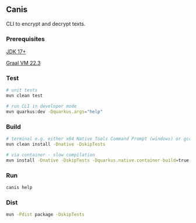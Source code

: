 ## Canis

CLI to encrypt and decrypt texts.

### Prerequisites

<a href="https://adoptium.net/" target_="blank">JDK 17+ </a>

<a href="https://www.graalvm.org/" target_="blank">Graal VM 22.3 </a>

### Test
```bash
# unit tests
mvn clean test

# run CLI in developer mode
mvn quarkus:dev -Dquarkus.args="help"
```

### Build
```bash
# terminal e.g. either x64 Native Tools Command Prompt (windows) or gcc
mvn clean install -Dnative -DskipTests

# via container - slow compilation
mvn install -Dnative -DskipTests -Dquarkus.native.container-build=true
```

### Run
```bash
canis help
```

### Dist
```bash
mvn -Pdist package -DskipTests
```